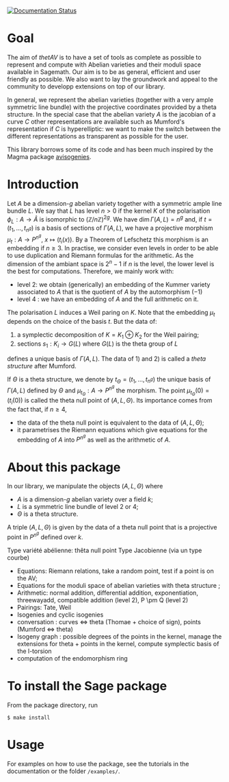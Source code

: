 [![Documentation Status](https://readthedocs.org/projects/avisogenies/badge/?version=latest)](https://avisogenies.readthedocs.io/en/latest/?badge=latest)

# Goal

The aim of *thetAV* is to have a set of tools as complete as possible to represent and compute with
Abelian varieties and their moduli space available in Sagemath. Our aim is to be as
general, efficient and user friendly as possible. We also want to lay the groundwork and
appeal to the community to developp extensions on top of our library.

In general, we represent the abelian varieties (together with a very ample symmetric line
bundle) with the projective coordinates provided by a theta structure. In the special case
that the abelian variety $A$ is the jacobian of a curve $C$ other representations are
available such as Mumford's representation if $C$ is hyperelliptic: we want to make the
switch between the different representations as transparent as possible for the user.


This library borrows some of its code and has been much inspired by the Magma package [avisogenies](https://gitlab.inria.fr/roberdam/avisogenies/).

# Introduction

Let $A$ be a dimension-$g$ abelian variety together with a symmetric ample line bundle $L$. We say that $L$ has level
$n>0$ if the kernel $K$ of the polarisation $\phi_L : A \rightarrow \hat{A}$ 
is isomorphic to $(\mathbb{Z}/n\mathbb{Z})^{2g}$. We have $\operatorname{dim} \Gamma(A,
L)=n^g$ and, if $t=(t_1, \ldots, t_{n^g})$ is a basis of sections of $\Gamma(A, L)$, we have a
projective morphism $\mu_t : A \rightarrow P^{n^g}$, $x \mapsto (t_i(x))$. By a Theorem of Lefschetz
this morphism is an embedding if $n\geq 3$. In practise, we consider even levels in order to be
able to use duplication and Riemann formulas for the arithmetic. As the dimension of the
ambiant space is $2^n-1$ if $n$ is the level, the lower level is the best for computations. Therefore, we mainly
work with:
- level 2: we obtain (generically) an embedding of the Kummer variety associated to $A$ that
  is the quotient of $A$ by the automorphism $(-1)$
- level 4 : we have an embedding of $A$ and the full arithmetic on it.

The polarisation $L$ induces a Weil paring on $K$.
Note that the embedding $\mu_t$ depends on the choice of the basis $t$. But the data of:
1) a symplectic decomposition of $K= K_1 \oplus K_2$ for the Weil pairing;
2) sections $s_1 : K_i \rightarrow G(L)$ where $G(L)$ is the theta group of $L$

defines a unique basis of $\Gamma(A, L)$. The data of 1) and 2) is called a *theta structure* after Mumford.

If $\Theta$ is a theta structure, we denote by $t_\Theta=(t_1, \ldots, t_{n^g})$ the unique
basis of $\Gamma(A,L)$ defined by $\Theta$ and $\mu_{t_\Theta} : A \rightarrow P^{n^g}$ the
morphism. The point $\mu_{t_\Theta}(0)=(t_i(0))$ is called the theta null point of
$(A,L,\Theta$). Its importance comes from the fact that, if $n\geq 4$, 
- the data of the theta null point is equivalent to the data of $(A, L, \Theta)$;
- it parametrises the Riemann equations which give equations for the embedding of $A$ into
  $P^{n^g}$ as well as the arithmetic of $A$.

# About this package

In our library, we manipulate the objects $(A, L, \Theta)$ where
- $A$ is a dimension-$g$ abelian variety over a field $k$;
- $L$ is a symmetric line bundle of level 2 or 4;
- $\Theta$ is a theta structure.

A triple $(A, L, \Theta)$ is given by the data of a theta null point that is a projective
point in $P^{n^g}$ defined over $k$.


Type variété abélienne: thêta null point
Type Jacobienne (via un type courbe)

- Equations: Riemann relations, take a random point, test if a point is on the AV;
- Equations for the moduli space of abelian varieties with theta structure ;
- Arithmetic: normal addition, differential addition, exponentiation, threewayadd,
  compatible addition (level 2), P \pm Q (level 2)
- Pairings: Tate, Weil
- Isogenies and cyclic isogenies
- conversation : curves <=> theta (Thomae + choice of sign), points (Mumford <=> theta)
- Isogeny graph : possible degrees of the points in the kernel, manage the extensions for
  theta + points in the kernel, compute symplectic basis of the l-torsion
- computation of the endomorphism ring

# To install the Sage package
From the package directory, run

```console
$ make install
```

# Usage
For examples on how to use the package, see the tutorials in the documentation or the folder `/examples/`.

